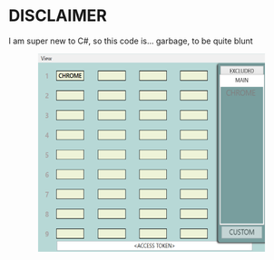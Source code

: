 # DISCLAIMER
I am super new to C#, so this code is... garbage, to be quite blunt
<p align="center">
<img src="https://github.com/TeodorLys/ArduinoMixer/blob/master/doc/_am_GUI.PNG" align="center"  width="400" height="350"/> 
 </p>
